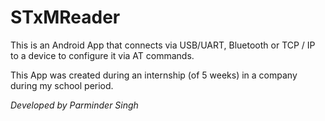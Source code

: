 # STxMReader

This is an Android App that connects via USB/UART, Bluetooth or TCP / IP to a device to configure it via AT commands.

This App was created during an internship (of 5 weeks) in a company during my school period.


*Developed by Parminder Singh*
